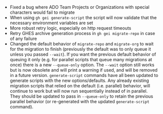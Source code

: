 - Fixed a bug where ADO Team Projects or Organizations with special characters would fail to migrate
- When using `gh gei generate-script` the script will now validate that the necessary environment variables are set
- More robust retry logic, especially on http request timeouts
- Retry GHES archive generation process in `gh gei migrate-repo` in case of any failure 
- Changed the default behavior of `migrate-repo` and `migrate-org` to wait for the migration to finish (previously the default was to only queue it unless you passed `--wait`). If you want the previous default behavior of queuing it only (e.g. for parallel scripts that queue many migrations at once) there is a new `--queue-only` option. The `--wait` option still works but is now obsolete and will print a warning if used, and will be removed in a future version. `generate-script` commands have all been updated to generate scripts with the new options/defaults. Any already existing migration scripts that relied on the default (i.e. parallel) behavior, will continue to work but will now run sequentially instead of in parallel. They should be updated to pass in `--queue-only` to retain the previous parallel behavior (or re-generated with the updated `generate-script` command).